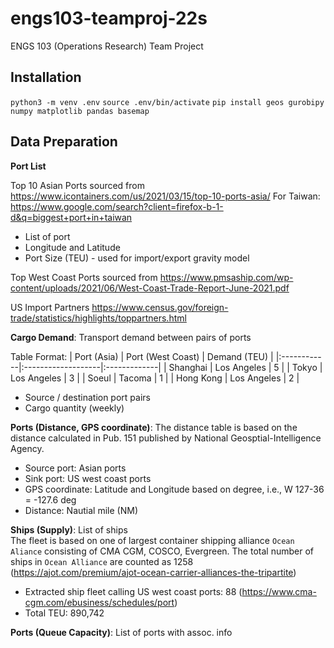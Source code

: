 # engs103-teamproj-22s
ENGS 103 (Operations Research) Team Project

## Installation

`python3 -m venv .env`
`source .env/bin/activate`
`pip install geos gurobipy numpy matplotlib pandas basemap`

## Data Preparation

**Port List**  

Top 10 Asian Ports sourced from <https://www.icontainers.com/us/2021/03/15/top-10-ports-asia/>
For Taiwan: <https://www.google.com/search?client=firefox-b-1-d&q=biggest+port+in+taiwan>
* List of port
* Longitude and Latitude
* Port Size (TEU) - used for import/export gravity model

Top West Coast Ports sourced from <https://www.pmsaship.com/wp-content/uploads/2021/06/West-Coast-Trade-Report-June-2021.pdf>

US Import Partners
<https://www.census.gov/foreign-trade/statistics/highlights/toppartners.html>

**Cargo Demand**: Transport demand between pairs of ports

Table Format:
| Port (Asia) | Port (West Coast)  | Demand (TEU) |
|:------------|:-------------------|:-------------|
| Shanghai    | Los Angeles        |  5           |
| Tokyo       | Los Angeles        |  3           |
| Soeul       | Tacoma             |  1           |
| Hong Kong   | Los Angeles        |  2           |




- Source / destination port pairs  
- Cargo quantity (weekly)

**Ports (Distance, GPS coordinate)**:
The distance table is based on the distance calculated in Pub. 151 published by National Geosptial-Intelligence Agency.
* Source port: Asian ports
* Sink port: US west coast ports
* GPS coordinate: Latitude and Longitude based on degree, i.e., W 127-36 = -127.6 deg
* Distance: Nautial mile (NM)

    
**Ships (Supply)**: List of ships  
The fleet is based on one of largest container shipping alliance ```Ocean Aliance``` consisting of
CMA CGM, COSCO, Evergreen. The total number of ships in ```Ocean Alliance``` are counted as 1258 (https://ajot.com/premium/ajot-ocean-carrier-alliances-the-tripartite)
* Extracted ship fleet calling US west coast ports: 88 (https://www.cma-cgm.com/ebusiness/schedules/port)
* Total TEU: 890,742 


**Ports (Queue Capacity)**: List of ports with assoc. info
